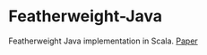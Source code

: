 # Featherweight-Java
Featherweight Java implementation in Scala. [Paper](http://www.cis.upenn.edu/~bcpierce/papers/fj-toplas.pdf)

